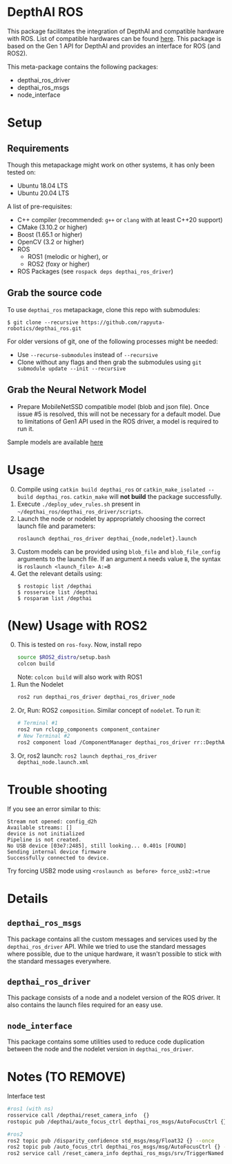 # DepthAI ROS

This package facilitates the integration of DepthAI and compatible hardware with ROS. List of compatible hardwares can be found [here](https://docs.luxonis.com/en/latest/). This package is based on the Gen 1 API for DepthAI and provides an interface for ROS (and ROS2).

This meta-package contains the following packages:
* depthai_ros_driver
* depthai_ros_msgs
* node_interface

# Setup
## Requirements
Though this metapackage might work on other systems, it has only been tested on:
* Ubuntu 18.04 LTS
* Ubuntu 20.04 LTS

A list of pre-requisites:
* C++ compiler (recommended: `g++` or `clang` with at least C++20 support)
* CMake (3.10.2 or higher)
* Boost (1.65.1 or higher)
* OpenCV (3.2 or higher)
* ROS
  * ROS1 (melodic or higher), or
  * ROS2 (foxy or higher)
* ROS Packages (see `rospack deps depthai_ros_driver`)

## Grab the source code
To use `depthai_ros` metapackage, clone this repo with submodules:
```
$ git clone --recursive https://github.com/rapyuta-robotics/depthai_ros.git
```
For older versions of git, one of the following processes might be needed:
* Use `--recurse-submodules` instead of `--recursive`
* Clone without any flags and then grab the submodules using `git submodule update --init --recursive`

## Grab the Neural Network Model
* Prepare MobileNetSSD compatible model (blob and json file). Once issue #5 is resolved, this will not be necessary for a default model. Due to limitations of Gen1 API used in the ROS driver, a model is required to run it.

Sample models are available [here](https://github.com/luxonis/depthai/tree/main/resources/nn)

# Usage
0. Compile using `catkin build depthai_ros` or `catkin_make_isolated --build depthai_ros`. `catkin_make` will **not build** the package successfully.
1. Execute `./deploy_udev_rules.sh` present in `~/depthai_ros/depthai_ros_driver/scripts`.
2. Launch the node or nodelet by appropriately choosing the correct launch file and parameters:
    ```
    roslaunch depthai_ros_driver depthai_{node,nodelet}.launch
    ```
3. Custom models can be provided using `blob_file` and `blob_file_config` arguments to the launch file. If an argument `A` needs value `B`, the syntax is `roslaunch <launch_file> A:=B`
4. Get the relevant details using:
    ```
    $ rostopic list /depthai
    $ rosservice list /depthai
    $ rosparam list /depthai
    ```

# (New) Usage with ROS2
0. This is tested on `ros-foxy`. Now, install repo
    ```bash
    source $ROS2_distro/setup.bash
    colcon build
    ```
    Note: `colcon build` will also work with ROS1
1. Run the Nodelet
    ```bash
    ros2 run depthai_ros_driver depthai_ros_driver_node
    ```
2. Or, Run: ROS2 `composition`. Similar concept of `nodelet`. To run it:
    ```bash
    # Terminal #1
    ros2 run rclcpp_components component_container
    # New Terminal #2
    ros2 component load /ComponentManager depthai_ros_driver rr::DepthAIBaseRos2
    ```
3. Or, ros2 launch: `ros2 launch depthai_ros_driver depthai_node.launch.xml`

# Trouble shooting
If you see an error similar to this:
```
Stream not opened: config_d2h
Available streams: []
device is not initialized
Pipeline is not created.
No USB device [03e7:2485], still looking... 0.401s [FOUND]
Sending internal device firmware
Successfully connected to device.
```
Try forcing USB2 mode using `<roslaunch as before> force_usb2:=true`

# Details

## `depthai_ros_msgs`
This package contains all the custom messages and services used by the `depthai_ros_driver` API. While we tried to use the standard messages where possible, due to the unique hardware, it wasn't possible to stick with the standard messages everywhere.

## `depthai_ros_driver`
This package consists of a node and a nodelet version of the ROS driver. It also contains the launch files required for an easy use.

## `node_interface`
This package contains some utilities used to reduce code duplication between the node and the nodelet version in `depthai_ros_driver`.

# Notes (TO REMOVE)

Interface test
```bash
#ros1 (with ns)
rosservice call /depthai/reset_camera_info  {}
rostopic pub /depthai/auto_focus_ctrl depthai_ros_msgs/AutoFocusCtrl {} --once

#ros2
ros2 topic pub /disparity_confidence std_msgs/msg/Float32 {} --once
ros2 topic pub /auto_focus_ctrl depthai_ros_msgs/msg/AutoFocusCtrl {} --once
ros2 service call /reset_camera_info depthai_ros_msgs/srv/TriggerNamed {}
```
